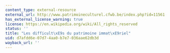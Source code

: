 ```yaml
---
content_type: external-resource
external_url: http://www.patrimoineculturel.cfwb.be/index.php?id=11561
has_external_license_warning: true
license: https://en.wikipedia.org/wiki/All_rights_reserved
status: ''
title: "Les difficult\xE9s du patrimoine immat\xE9riel"
uid: d7afdd6e-07d7-4aa0-b7e7-036aae62db3d
wayback_url: ''
---
```

